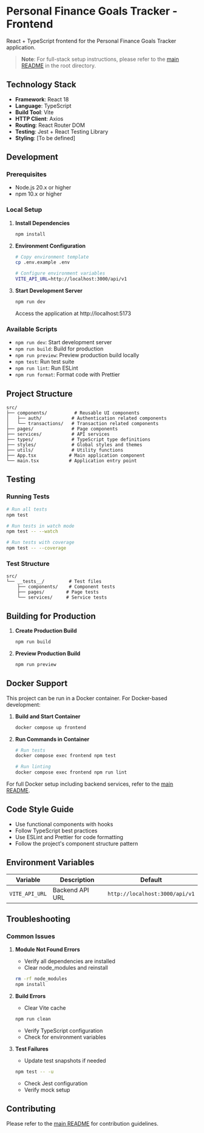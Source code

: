# Personal Finance Goals Tracker - Frontend

React + TypeScript frontend for the Personal Finance Goals Tracker application.

> **Note**: For full-stack setup instructions, please refer to the [main README](../README.md) in the root directory.

## Technology Stack

- **Framework**: React 18
- **Language**: TypeScript
- **Build Tool**: Vite
- **HTTP Client**: Axios
- **Routing**: React Router DOM
- **Testing**: Jest + React Testing Library
- **Styling**: [To be defined]

## Development

### Prerequisites

- Node.js 20.x or higher
- npm 10.x or higher

### Local Setup

1. **Install Dependencies**
   ```bash
   npm install
   ```

2. **Environment Configuration**
   ```bash
   # Copy environment template
   cp .env.example .env

   # Configure environment variables
   VITE_API_URL=http://localhost:3000/api/v1
   ```

3. **Start Development Server**
   ```bash
   npm run dev
   ```

   Access the application at http://localhost:5173

### Available Scripts

- `npm run dev`: Start development server
- `npm run build`: Build for production
- `npm run preview`: Preview production build locally
- `npm test`: Run test suite
- `npm run lint`: Run ESLint
- `npm run format`: Format code with Prettier

## Project Structure

```
src/
├── components/          # Reusable UI components
│   ├── auth/           # Authentication related components
│   └── transactions/   # Transaction related components
├── pages/              # Page components
├── services/           # API services
├── types/              # TypeScript type definitions
├── styles/             # Global styles and themes
├── utils/              # Utility functions
├── App.tsx            # Main application component
└── main.tsx           # Application entry point
```

## Testing

### Running Tests
```bash
# Run all tests
npm test

# Run tests in watch mode
npm test -- --watch

# Run tests with coverage
npm test -- --coverage
```

### Test Structure
```
src/
└── __tests__/         # Test files
    ├── components/    # Component tests
    ├── pages/        # Page tests
    └── services/     # Service tests
```

## Building for Production

1. **Create Production Build**
   ```bash
   npm run build
   ```

2. **Preview Production Build**
   ```bash
   npm run preview
   ```

## Docker Support

This project can be run in a Docker container. For Docker-based development:

1. **Build and Start Container**
   ```bash
   docker compose up frontend
   ```

2. **Run Commands in Container**
   ```bash
   # Run tests
   docker compose exec frontend npm test

   # Run linting
   docker compose exec frontend npm run lint
   ```

For full Docker setup including backend services, refer to the [main README](../README.md).

## Code Style Guide

- Use functional components with hooks
- Follow TypeScript best practices
- Use ESLint and Prettier for code formatting
- Follow the project's component structure pattern

## Environment Variables

| Variable | Description | Default |
|----------|-------------|---------|
| `VITE_API_URL` | Backend API URL | `http://localhost:3000/api/v1` |

## Troubleshooting

### Common Issues

1. **Module Not Found Errors**
   - Verify all dependencies are installed
   - Clear node_modules and reinstall
   ```bash
   rm -rf node_modules
   npm install
   ```

2. **Build Errors**
   - Clear Vite cache
   ```bash
   npm run clean
   ```
   - Verify TypeScript configuration
   - Check for environment variables

3. **Test Failures**
   - Update test snapshots if needed
   ```bash
   npm test -- -u
   ```
   - Check Jest configuration
   - Verify mock setup

## Contributing

Please refer to the [main README](../README.md) for contribution guidelines.
